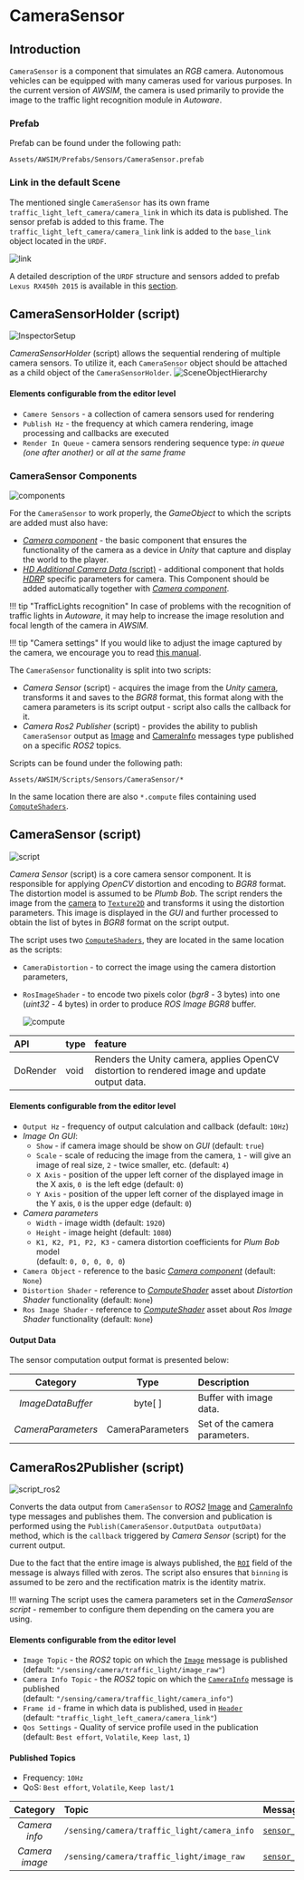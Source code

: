 # CameraSensor

## Introduction
`CameraSensor` is a component that simulates an *RGB* camera.
Autonomous vehicles can be equipped with many cameras used for various purposes.
In the current version of *AWSIM*, the camera is used primarily to provide the image to the traffic light recognition module in *Autoware*.

### Prefab
Prefab can be found under the following path:

```
Assets/AWSIM/Prefabs/Sensors/CameraSensor.prefab
```

### Link in the default Scene
The mentioned single `CameraSensor` has its own frame `traffic_light_left_camera/camera_link` in which its data is published.
The sensor prefab is added to this frame.
The `traffic_light_left_camera/camera_link` link is added to the `base_link` object located in the `URDF`.

![link](link.png)

A detailed description of the `URDF` structure and sensors added to prefab `Lexus RX450h 2015` is available in this [section](../../EgoVehicle/URDF/).



## CameraSensorHolder (script) 
![InspectorSetup](InspectorSetup.png)

*CameraSensorHolder* (script) allows the sequential rendering of multiple camera sensors. 
To utilize it, each `CameraSensor` object should be attached as a child object of the `CameraSensorHolder`.
![SceneObjectHierarchy](SceneObjectHierarchy.png)

#### Elements configurable from the editor level
- `Camere Sensors` - a collection of camera sensors used for rendering
- `Publish Hz` - the frequency at which camera rendering, image processing and callbacks are executed
- `Render In Queue` - camera sensors rendering sequence type: *in queue (one after another)* or *all at the same frame*


### CameraSensor Components
![components](components.png)

For the `CameraSensor` to work properly, the *GameObject* to which the scripts are added must also have:

- [*Camera component*](https://docs.unity3d.com/Manual/class-Camera.html) - the basic component that ensures the functionality of the camera as a device in *Unity* that capture and display the world to the player.
- [*HD Additional Camera Data* (script)](https://docs.unity3d.com/Packages/com.unity.render-pipelines.high-definition@13.1/api/UnityEngine.Rendering.HighDefinition.HDAdditionalCameraData.html) - additional component that holds [*HDRP*](https://docs.unity3d.com/Packages/com.unity.render-pipelines.high-definition@16.0/manual/index.html) specific parameters for camera.
This Component should be added automatically together with [*Camera component*](https://docs.unity3d.com/Manual/class-Camera.html).

!!! tip "TrafficLights recognition"
    In case of problems with the recognition of traffic lights in *Autoware*, it may help to increase the image resolution and focal length of the camera in *AWSIM*.

!!! tip "Camera settings"
    If you would like to adjust the image captured by the camera, we encourage you to read [this manual](https://docs.unity3d.com/Packages/com.unity.render-pipelines.high-definition@11.0/manual/HDRP-Camera.html).

The `CameraSensor` functionality is split into two scripts:

- *Camera Sensor* (script) - acquires the image from the *Unity* [camera](https://docs.unity3d.com/ScriptReference/Camera.html), transforms it and saves to the  *BGR8* format, this format along with the camera parameters is its script output - script also calls the callback for it.
- *Camera Ros2 Publisher* (script) - provides the ability to publish `CameraSensor` output as [Image][image_msg] and [CameraInfo][camera_info_msg] messages type published on a specific *ROS2* topics.

Scripts can be found under the following path:

```
Assets/AWSIM/Scripts/Sensors/CameraSensor/*
```

In the same location there are also `*.compute` files containing used [`ComputeShaders`](https://docs.unity3d.com/ScriptReference/ComputeShader.html).

## CameraSensor (script)
![script](script.png)

*Camera Sensor* (script) is a core camera sensor component.
It is responsible for applying *OpenCV* distortion and encoding to *BGR8* format.
The distortion model is assumed to be *Plumb Bob*.
The script renders the image from the [camera](https://docs.unity3d.com/ScriptReference/Camera.html) to [`Texture2D`](https://docs.unity3d.com/ScriptReference/Texture2D.html) and transforms it using the distortion parameters.
This image is displayed in the *GUI* and further processed to obtain the list of bytes in *BGR8* format on the script output.

The script uses two [`ComputeShaders`](https://docs.unity3d.com/ScriptReference/ComputeShader.html), they are located in the same location as the scripts:

- `CameraDistortion` - to correct the image using the camera distortion parameters,
- `RosImageShader` - to encode two pixels color (*bgr8* - 3 bytes) into one (*uint32* - 4 bytes) in order to produce *ROS Image* *BGR8* buffer.

    ![compute](compute.png)

| API      | type | feature                                                                                       |
| :------- | :--- | :-------------------------------------------------------------------------------------------- |
| DoRender | void | Renders the Unity camera, applies OpenCV distortion to rendered image and update output data. |


#### Elements configurable from the editor level
- `Output Hz` - frequency of output calculation and callback (default: `10Hz`)
- *Image On GUI*:
    - `Show` - if camera image should be show on *GUI* (default: `true`)
    - `Scale` - scale of reducing the image from the camera, `1` - will give an image of real size, `2` - twice smaller, etc. (default: `4`)
    - `X Axis` - position of the upper left corner of the displayed image in the X axis, `0 `is the left edge (default: `0`)
    - `Y Axis` - position of the upper left corner of the  displayed image in the Y axis, `0` is the upper edge (default: `0`)
- *Camera parameters*
    - `Width` - image width (default: `1920`)
    - `Height` - image height (default: `1080`)
    - `K1, K2, P1, P2, K3` - camera distortion coefficients for *Plum Bob* model<br>(default: `0, 0, 0, 0, 0`)
- `Camera Object` -  reference to the basic [*Camera component*](https://docs.unity3d.com/Manual/class-Camera.html) (default: `None`)
- `Distortion Shader` - reference to [*ComputeShader*](https://docs.unity3d.com/ScriptReference/ComputeShader.html) asset about *Distortion Shader* functionality (default: `None`)
- `Ros Image Shader` - reference to [*ComputeShader*](https://docs.unity3d.com/ScriptReference/ComputeShader.html) asset about *Ros Image Shader* functionality
(default: `None`)

#### Output Data
The sensor computation output format is presented below:

|      Category      |       Type       | Description                   |
| :----------------: | :--------------: | :---------------------------- |
| *ImageDataBuffer*  |     byte[ ]      | Buffer with image data.       |
| *CameraParameters* | CameraParameters | Set of the camera parameters. |

## CameraRos2Publisher (script) 
![script_ros2](script_ros2.png)

Converts the data output from `CameraSensor` to *ROS2* [Image][image_msg] 
and [CameraInfo][camera_info_msg] type messages and publishes them.
The conversion and publication is performed using the `Publish(CameraSensor.OutputData outputData)` method,
which is the `callback` triggered by *Camera Sensor* (script) for the current output.

 Due to the fact that the entire image is always published, the [`ROI`](https://docs.ros2.org/latest/api/sensor_msgs/msg/RegionOfInterest.html) field of the message is always filled with zeros.
The script also ensures that `binning` is assumed to be zero and the rectification matrix is the identity matrix.

!!! warning
    The script uses the camera parameters set in the *CameraSensor script* - remember to configure them depending on the camera you are using.


#### Elements configurable from the editor level
- `Image Topic` - the *ROS2* topic on which the [`Image`][image_msg] message is published<br>(default: `"/sensing/camera/traffic_light/image_raw"`)
- `Camera Info Topic` - the *ROS2* topic on which the [`CameraInfo`][camera_info_msg] message is published<br>(default: `"/sensing/camera/traffic_light/camera_info"`)
- `Frame id` - frame in which data is published, used in [`Header`](https://docs.ros2.org/latest/api/std_msgs/msg/Header.html)<br>(default: `"traffic_light_left_camera/camera_link"`)
- `Qos Settings` - Quality of service profile used in the publication<br>(default: `Best effort`, `Volatile`, `Keep last`, `1`)

#### Published Topics
- Frequency: `10Hz`
- QoS: `Best effort`, `Volatile`, `Keep last/1`

|    Category    | Topic                                       | Message type                                |               `frame_id`                |
| :------------: | :------------------------------------------ | :------------------------------------------ | :-------------------------------------: |
| *Camera info*  | `/sensing/camera/traffic_light/camera_info` | [`sensor_msgs/CameraInfo`][camera_info_msg] | `traffic_light_left_camera/camera_link` |
| *Camera image* | `/sensing/camera/traffic_light/image_raw`   | [`sensor_msgs/Image`][image_msg]            | `traffic_light_left_camera/camera_link` |

[image_msg]: https://docs.ros2.org/latest/api/sensor_msgs/msg/Image.html
[camera_info_msg]: https://docs.ros2.org/latest/api/sensor_msgs/msg/CameraInfo.html
